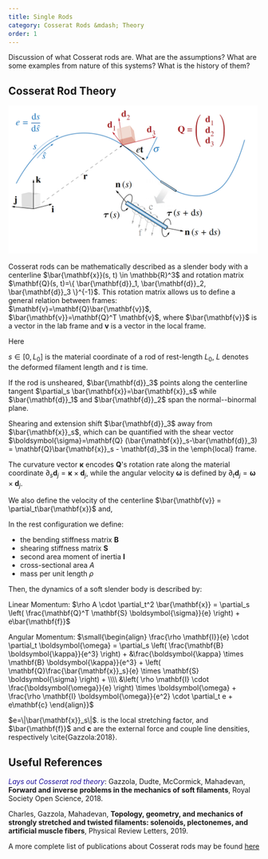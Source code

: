 ```yaml
---
title: Single Rods
category: Cosserat Rods &mdash; Theory
order: 1
---
```


Discussion of what Cosserat rods are. What are the assumptions? What are some examples from nature of this systems? What is the history of them? 


## Cosserat Rod Theory
<img src="../../cosserat_rod_continuum.png" alt="image name" width="500"/>

Cosserat rods can be mathematically described as a slender body with a centerline  $\bar{\mathbf{x}}(s, t) \in \mathbb{R}^3$ and rotation matrix $\mathbf{Q}(s, t)=\{ \bar{\mathbf{d}}_1, \bar{\mathbf{d}}_2, \bar{\mathbf{d}}_3 \}^{-1}$. This rotation matrix allows us to define a general relation between frames: $\mathbf{v}=\mathbf{Q}\bar{\mathbf{v}}$, $\bar{\mathbf{v}}=\mathbf{Q}^T \mathbf{v}$, where $\bar{\mathbf{v}}$ is a vector in the lab frame and $\mathbf{v}$ is a vector in the local frame.  

Here 

$s \in [0, L_0]$ is the material coordinate of a rod of rest-length $L_0$, 
$L$ denotes the deformed filament length and 
$t$ is time. 

If the rod is unsheared, 
$\bar{\mathbf{d}}_3$ points along the centerline tangent $\partial_s \bar{\mathbf{x}}=\bar{\mathbf{x}}_s$ 
while $\bar{\mathbf{d}}_1$ and $\bar{\mathbf{d}}_2$ span the normal--binormal plane. 

Shearing and extension shift $\bar{\mathbf{d}}_3$ away from $\bar{\mathbf{x}}_s$, which can be quantified with the shear vector $\boldsymbol{\sigma}=\mathbf{Q} (\bar{\mathbf{x}}_s-\bar{\mathbf{d}}_3) = \mathbf{Q}\bar{\mathbf{x}}_s - \mathbf{d}_3$ in the \emph{local} frame. 

The curvature vector $\boldsymbol{\kappa}$ encodes $\mathbf{Q}$'s rotation rate along the material coordinate $\partial_s \mathbf{d}_j = \boldsymbol{\kappa} \times \mathbf{d}_j$, while the angular velocity $\boldsymbol{\omega}$ is defined by $\partial_t \mathbf{d}_j = \boldsymbol{\omega} \times \mathbf{d}_j$. 

We also define the velocity of the centerline $\bar{\mathbf{v}} = \partial_t\bar{\mathbf{x}}$ and, 

In the rest configuration we define: 
* the bending stiffness matrix $\mathbf{B}$ 
* shearing stiffness matrix $\mathbf{S}$ 
* second area moment of inertia $\mathbf{I}$ 
* cross-sectional area $A$  
* mass per unit length $\rho$  

Then, the dynamics of a soft slender body is described by:

Linear Momentum: $\rho A \cdot \partial_t^2 \bar{\mathbf{x}} = \partial_s \left( \frac{\mathbf{Q}^T \mathbf{S} \boldsymbol{\sigma}}{e} \right) + e\bar{\mathbf{f}}$


Angular Momentum: $\small{\begin{align} \frac{\rho \mathbf{I}}{e} \cdot \partial_t \boldsymbol{\omega} = \partial_s \left( \frac{\mathbf{B} \boldsymbol{\kappa}}{e^3} \right) + &\frac{\boldsymbol{\kappa} \times \mathbf{B} \boldsymbol{\kappa}}{e^3} + \left( \mathbf{Q}\frac{\bar{\mathbf{x}}_s}{e} \times \mathbf{S} \boldsymbol{\sigma} \right) + \\\\ &\left( \rho \mathbf{I} \cdot \frac{\boldsymbol{\omega}}{e} \right) \times \boldsymbol{\omega} + \frac{\rho \mathbf{I} \boldsymbol{\omega}}{e^2} \cdot \partial_t e + e\mathbf{c} \end{align}}$


$e=\|\bar{\mathbf{x}}_s\|$.  is the local stretching factor, and $\bar{\mathbf{f}}$ and $\mathbf{c}$ are the external force and couple line densities, respectively \cite{Gazzola:2018}.

## Useful References
<span style="color:#1F109D">*Lays out Cosserat rod theory*</span>: Gazzola, Dudte, McCormick, Mahadevan, **Forward and inverse problems in the mechanics of soft filaments**, Royal Society Open Science, 2018.  

Charles, Gazzola, Mahadevan, **Topology, geometry, and mechanics of strongly stretched and twisted filaments: solenoids, plectonemes, and artificial muscle fibers**, Physical Review Letters, 2019.  

A more complete list of publications about Cosserat rods may be found [here](../../4_publications/publications)